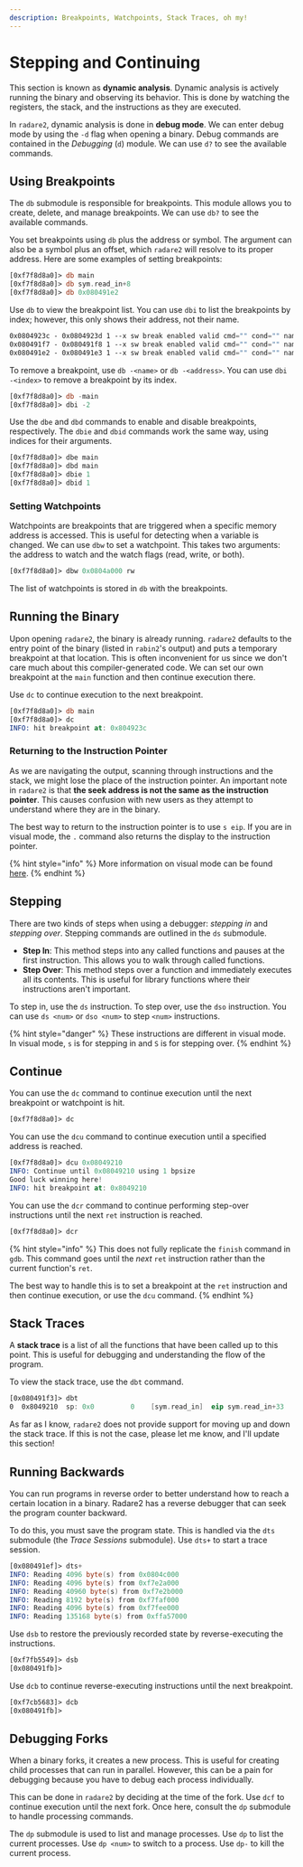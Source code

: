 ```yaml
---
description: Breakpoints, Watchpoints, Stack Traces, oh my!
---
```


# Stepping and Continuing

This section is known as **dynamic analysis**. Dynamic analysis is actively running the binary and observing its behavior. This is done by watching the registers, the stack, and the instructions as they are executed.

In `radare2`, dynamic analysis is done in **debug mode**. We can enter debug mode by using the `-d` flag when opening a binary. Debug commands are contained in the _Debugging_ (`d`) module. We can use `d?` to see the available commands.

## Using Breakpoints

The `db` submodule is responsible for breakpoints. This module allows you to create, delete, and manage breakpoints. We can use `db?` to see the available commands.

You set breakpoints using `db` plus the address or symbol. The argument can also be a symbol plus an offset, which `radare2` will resolve to its proper address. Here are some examples of setting breakpoints:

```nasm
[0xf7f8d8a0]> db main
[0xf7f8d8a0]> db sym.read_in+8
[0xf7f8d8a0]> db 0x080491e2
```

Use `db` to view the breakpoint list. You can use `dbi` to list the breakpoints by index; however, this only shows their address, not their name.

```nasm
0x0804923c - 0x0804923d 1 --x sw break enabled valid cmd="" cond="" name="main" module="/home/joybuzzer/args"
0x080491f7 - 0x080491f8 1 --x sw break enabled valid cmd="" cond="" name="sym.read_in+8" module="/home/joybuzzer/args"
0x080491e2 - 0x080491e3 1 --x sw break enabled valid cmd="" cond="" name="0x080491e2" module="/home/joybuzzer/args"
```

To remove a breakpoint, use `db -<name>` or `db -<address>`. You can use `dbi -<index>` to remove a breakpoint by its index.

```nasm
[0xf7f8d8a0]> db -main
[0xf7f8d8a0]> dbi -2
```

Use the `dbe` and `dbd` commands to enable and disable breakpoints, respectively. The `dbie` and `dbid` commands work the same way, using indices for their arguments.

```nasm
[0xf7f8d8a0]> dbe main
[0xf7f8d8a0]> dbd main
[0xf7f8d8a0]> dbie 1
[0xf7f8d8a0]> dbid 1
```

### Setting Watchpoints

Watchpoints are breakpoints that are triggered when a specific memory address is accessed. This is useful for detecting when a variable is changed. We can use `dbw` to set a watchpoint. This takes two arguments: the address to watch and the watch flags (read, write, or both).

```nasm
[0xf7f8d8a0]> dbw 0x0804a000 rw
```

The list of watchpoints is stored in `db` with the breakpoints.

## Running the Binary

Upon opening `radare2`, the binary is already running. `radare2` defaults to the entry point of the binary (listed in `rabin2`'s output) and puts a temporary breakpoint at that location. This is often inconvenient for us since we don't care much about this compiler-generated code. We can set our own breakpoint at the `main` function and then continue execution there.

Use `dc` to continue execution to the next breakpoint.

```nasm
[0xf7f8d8a0]> db main
[0xf7f8d8a0]> dc
INFO: hit breakpoint at: 0x804923c
```

### Returning to the Instruction Pointer

As we are navigating the output, scanning through instructions and the stack, we might lose the place of the instruction pointer. An important note in `radare2` is that **the seek address is not the same as the instruction pointer**. This causes confusion with new users as they attempt to understand where they are in the binary.

The best way to return to the instruction pointer is to use `s eip`. If you are in visual mode, the `.` command also returns the display to the instruction pointer.

{% hint style="info" %}
More information on visual mode can be found [here](modes/visual-mode/).
{% endhint %}

## Stepping

There are two kinds of steps when using a debugger: _stepping in_ and _stepping over_. Stepping commands are outlined in the `ds` submodule.

* **Step In**: This method steps into any called functions and pauses at the first instruction. This allows you to walk through called functions.
* **Step Over**: This method steps over a function and immediately executes all its contents. This is useful for library functions where their instructions aren't important.

To step in, use the `ds` instruction. To step over, use the `dso` instruction. You can use `ds <num>` or `dso <num>` to step `<num>` instructions.

{% hint style="danger" %}
These instructions are different in visual mode. In visual mode, `s` is for stepping in and `S` is for stepping over.
{% endhint %}

## Continue

You can use the `dc` command to continue execution until the next breakpoint or watchpoint is hit.

```nasm
[0xf7f8d8a0]> dc
```

You can use the `dcu` command to continue execution until a specified address is reached.

```nasm
[0xf7f8d8a0]> dcu 0x08049210
INFO: Continue until 0x08049210 using 1 bpsize
Good luck winning here!
INFO: hit breakpoint at: 0x8049210
```

You can use the `dcr` command to continue performing step-over instructions until the next `ret` instruction is reached.

```nasm
[0xf7f8d8a0]> dcr
```

{% hint style="info" %}
This does not fully replicate the `finish` command in `gdb`. This command goes until the _next_ `ret` instruction rather than the current function's `ret`.

The best way to handle this is to set a breakpoint at the `ret` instruction and then continue execution, or use the `dcu` command.
{% endhint %}

## Stack Traces

A **stack trace** is a list of all the functions that have been called up to this point. This is useful for debugging and understanding the flow of the program.

To view the stack trace, use the `dbt` command.

```nasm
[0x080491f3]> dbt
0  0x8049210  sp: 0x0         0    [sym.read_in]  eip sym.read_in+33
```

As far as I know, `radare2` does not provide support for moving up and down the stack trace. If this is not the case, please let me know, and I'll update this section!

## Running Backwards

You can run programs in reverse order to better understand how to reach a certain location in a binary. Radare2 has a reverse debugger that can seek the program counter backward.

To do this, you must save the program state. This is handled via the `dts` submodule (the _Trace Sessions_ submodule). Use `dts+` to start a trace session.

```nasm
[0x080491ef]> dts+
INFO: Reading 4096 byte(s) from 0x0804c000
INFO: Reading 4096 byte(s) from 0xf7e2a000
INFO: Reading 40960 byte(s) from 0xf7e2b000
INFO: Reading 8192 byte(s) from 0xf7faf000
INFO: Reading 4096 byte(s) from 0xf7fee000
INFO: Reading 135168 byte(s) from 0xffa57000
```

Use `dsb` to restore the previously recorded state by reverse-executing the instructions.

```nasm
[0xf7fb5549]> dsb
[0x080491fb]> 
```

Use `dcb` to continue reverse-executing instructions until the next breakpoint.

```nasm
[0xf7cb5683]> dcb
[0x080491fb]> 
```

## Debugging Forks

When a binary forks, it creates a new process. This is useful for creating child processes that can run in parallel. However, this can be a pain for debugging because you have to debug each process individually.

This can be done in `radare2` by deciding at the time of the fork. Use `dcf` to continue execution until the next fork. Once here, consult the `dp` submodule to handle processing commands.

The `dp` submodule is used to list and manage processes. Use `dp` to list the current processes. Use `dp <num>` to switch to a process. Use `dp-` to kill the current process.
